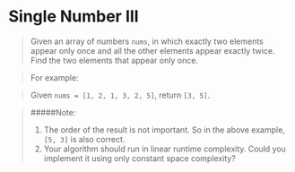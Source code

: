 Single Number III
=================

>Given an array of numbers `nums`, in which exactly two elements appear only once 
>and all the other elements appear exactly twice. 
>Find the two elements that appear only once.

>For example:

>Given `nums = [1, 2, 1, 3, 2, 5]`, return `[3, 5]`.

>#####Note:
>1. The order of the result is not important. 
>So in the above example, `[5, 3]` is also correct.
>2. Your algorithm should run in linear runtime complexity. 
>Could you implement it using only constant space complexity?
